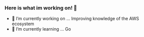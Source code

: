 ### Here is what im working on! 👋

- 🔭 I’m currently working on ... Improving knowledge of the AWS ecosystem
- 🌱 I’m currently learning ... Go

